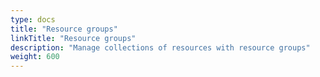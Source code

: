 ```yaml
---
type: docs
title: "Resource groups"
linkTitle: "Resource groups"
description: "Manage collections of resources with resource groups"
weight: 600
---
```

